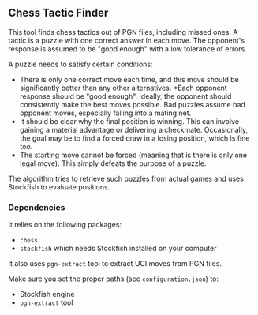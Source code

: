 ## Chess Tactic Finder

This tool finds chess tactics out of PGN files, including missed ones. A tactic is a puzzle with one correct answer in each move. The opponent's response is assumed to be "good enough" with a low tolerance of errors.

A puzzle needs to satisfy certain conditions:
* There is only one correct move each time, and this move should be significantly better than any other alternatives.
*Each opponent response should be "good enough". Ideally, the opponent should consistently make the best moves possible. Bad puzzles assume bad opponent moves, especially falling into a mating net.
* It should be clear why the final position is winning. This can involve gaining a material advantage or delivering a checkmate. Occasionally, the goal may be to find a forced draw in a losing position, which is fine too.
* The starting move cannot be forced (meaning that is there is only one legal move). This simply defeats the purpose of a puzzle.

The algorithm tries to retrieve such puzzles from actual games and uses Stockfish to evaluate positions.

### Dependencies

It relies on the following packages:
* `chess`
* `stockfish` which needs Stockfish installed on your computer

It also uses `pgn-extract` tool to extract UCI moves from PGN files.

Make sure you set the proper paths (see `configuration.json`) to:
* Stockfish engine
* `pgn-extract` tool